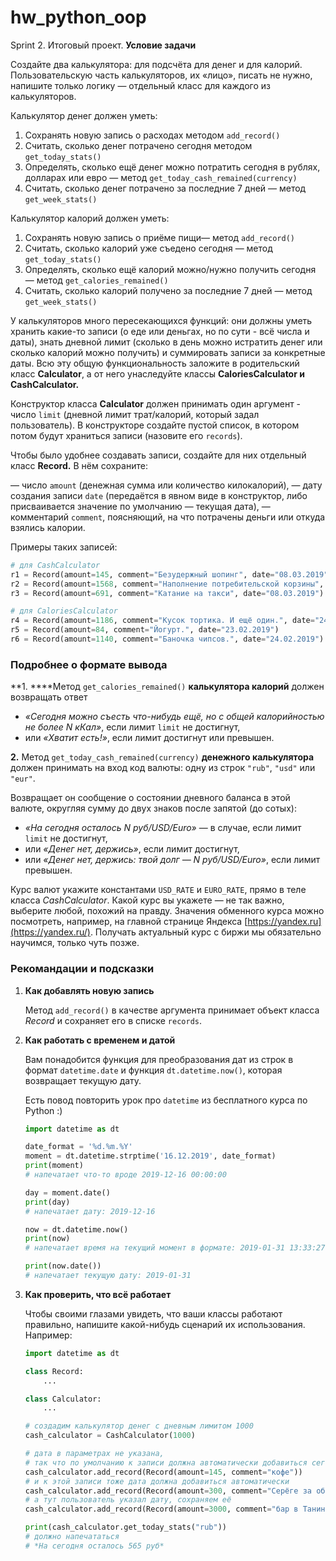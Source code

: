 # hw_python_oop
Sprint 2. Итоговый проект.
**Условие задачи**

Создайте два калькулятора: для подсчёта для денег и для калорий. Пользовательскую часть калькуляторов, их «лицо», писать не нужно, напишите только логику — отдельный класс для каждого из калькуляторов. 

Калькулятор денег должен уметь:

1. Сохранять новую запись о расходах методом `add_record()`
2. Считать, сколько денег потрачено сегодня методом `get_today_stats()`
3. Определять, сколько ещё денег можно потратить сегодня в рублях, долларах или евро — метод `get_today_cash_remained(currency)`
4. Считать, сколько денег потрачено за последние 7 дней — метод `get_week_stats()`

Калькулятор калорий должен уметь:

1. Сохранять новую запись о приёме пищи— метод `add_record()`
2. Считать, сколько калорий уже съедено сегодня — метод `get_today_stats()`
3. Определять, сколько ещё калорий можно/нужно получить сегодня — метод `get_calories_remained()`
4. Считать, сколько калорий получено за последние 7 дней — метод `get_week_stats()`

У калькуляторов много пересекающихся функций: они должны уметь хранить какие-то записи (о еде или деньгах, но по сути - всё числа и даты), знать дневной лимит (сколько в день можно истратить денег или сколько калорий можно получить) и суммировать записи за конкретные даты. Всю эту общую функциональность заложите в родительский класс **Calculator**, а от него унаследуйте классы **CaloriesCalculator и CashCalculator.** 

Конструктор класса **Calculator** должен принимать один аргумент - число `limit` (дневной лимит трат/калорий, который задал пользователь). В конструкторе создайте пустой список, в котором потом будут храниться записи (назовите его `records`). 

Чтобы было удобнее создавать записи, создайте для них отдельный класс **Record.** В нём сохраните:

— число `amount` (денежная сумма или количество килокалорий), 
— дату создания записи `date` (передаётся в явном виде в конструктор, либо присваивается значение по умолчанию — текущая дата),
— комментарий `comment`, поясняющий, на что потрачены деньги или откуда взялись калории. 

Примеры таких записей:

```python
# для CashCalculator 
r1 = Record(amount=145, comment="Безудержный шопинг", date="08.03.2019")
r2 = Record(amount=1568, comment="Наполнение потребительской корзины", date="09.03.2019")
r3 = Record(amount=691, comment="Катание на такси", date="08.03.2019")

# для CaloriesCalculator
r4 = Record(amount=1186, comment="Кусок тортика. И ещё один.", date="24.02.2019")
r5 = Record(amount=84, comment="Йогурт.", date="23.02.2019")
r6 = Record(amount=1140, comment="Баночка чипсов.", date="24.02.2019")
```

### Подробнее о формате вывода

**1. ****Метод `get_calories_remained()` **калькулятора калорий** должен возвращать ответ 

- *«Сегодня можно съесть что-нибудь ещё, но с общей калорийностью не более N кКал»*, если лимит `limit` не достигнут,
- или *«Хватит есть!»*, если лимит достигнут или превышен.

**2.**  Метод `get_today_cash_remained(currency)` **денежного калькулятора** должен принимать на вход код валюты: одну из строк `"rub"`, `"usd"` или `"eur"`.

Возвращает он сообщение о состоянии дневного баланса в этой валюте, округляя сумму до двух знаков после запятой (до сотых):

- *«На сегодня осталось N руб/USD/Euro»* — в случае, если лимит `limit` не достигнут,
- или *«Денег нет, держись»*, если лимит достигнут,
- или *«Денег нет, держись: твой долг — N руб/USD/Euro»*, если лимит превышен.

Курс валют укажите константами `USD_RATE` и `EURO_RATE`, прямо в теле класса *CashCalculator*. Какой курс вы укажете — не так важно, выберите любой, похожий на правду. Значения обменного курса можно посмотреть, например, на главной странице Яндекса [https://yandex.ru](https://yandex.ru/). Получать актуальный курс с биржи мы обязательно научимся, только чуть позже.

### Рекомандации и подсказки

1. **Как добавлять новую запись**
    
    Метод `add_record()`  в качестве аргумента принимает объект класса *Record* и сохраняет его в списке `records`.
    
2. **Как работать с временем и датой**
    
    Вам понадобится функция для преобразования дат из строк в формат `datetime.date` и функция `dt.datetime.now()`, которая возвращает текущую дату.
    
    Есть повод повторить урок про `datetime` из бесплатного курса по Python :)
    
    ```python
    import datetime as dt
    
    date_format = '%d.%m.%Y'
    moment = dt.datetime.strptime('16.12.2019', date_format)
    print(moment)
    # напечатает что-то вроде 2019-12-16 00:00:00
    
    day = moment.date()
    print(day)
    # напечатает дату: 2019-12-16
    
    now = dt.datetime.now()
    print(now)
    # напечатает время на текущий момент в формате: 2019-01-31 13:33:27.506227
    
    print(now.date()) 
    # напечатает текущую дату: 2019-01-31
    ```
    
3. **Как проверить, что всё работает**
    
    Чтобы своими глазами увидеть, что ваши классы работают правильно, напишите какой-нибудь сценарий их использования. Например:
    
    ```python
    import datetime as dt
    
    class Record:
        ...
    
    class Calculator:
        ...
    
    # создадим калькулятор денег с дневным лимитом 1000
    cash_calculator = CashCalculator(1000)
    
    # дата в параметрах не указана, 
    # так что по умолчанию к записи должна автоматически добавиться сегодняшняя дата
    cash_calculator.add_record(Record(amount=145, comment="кофе")) 
    # и к этой записи тоже дата должна добавиться автоматически
    cash_calculator.add_record(Record(amount=300, comment="Серёге за обед"))
    # а тут пользователь указал дату, сохраняем её
    cash_calculator.add_record(Record(amount=3000, comment="бар в Танин др", date="08.11.2019"))
    
    print(cash_calculator.get_today_stats("rub"))
    # должно напечататься
    # *На сегодня осталось 565 руб*
    ```